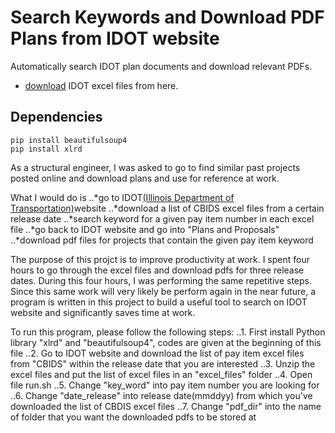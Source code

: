 # Search Keywords and Download PDF Plans from IDOT website

Automatically search IDOT plan documents and download relevant PDFs. 

- [download](http://www.idot.illinois.gov/home/resources/Archives/transportation-bulletin-archivese) IDOT excel files from here. 

## Dependencies
```
pip install beautifulsoup4
pip install xlrd
```

As a structural engineer, I was asked to go to find similar past projects posted online and download plans and use for reference at work. 

What I would do is
..*go to IDOT[(Illinois Department of Transportation)](http://www.idot.illinois.gov/home/resources/Archives/transportation-bulletin-archives)website 
..*download a list of CBIDS excel files from a certain release date
..*search keyword for a given pay item number in each excel file
..*go back to IDOT website and go into "Plans and Proposals"
..*download pdf files for projects that contain the given pay item keyword

The purpose of this projct is to improve productivity at work. I spent four hours to go through the excel files and download pdfs for three release dates. During this four hours, I was performing the same repetitive steps. Since this same work will very likely be perform again in the near future, a program is written in this project to build a useful tool to search on IDOT website and significantly saves time at work.

To run this program, please follow the following steps:
..1. First install Python library "xlrd" and "beautifulsoup4", codes are given at the beginning of this file
..2. Go to IDOT website and download the list of pay item excel files from "CBIDS" within the release date that you are interested
..3. Unzip the excel files and put the list of excel files in an "excel_files" folder
..4. Open file run.sh
..5. Change "key_word" into pay item number you are looking for
..6. Change "date_release" into release date(mmddyy) from which you've downloaded the list of CBDIS excel files
..7. Change "pdf_dir" into the name of folder that you want the downloaded pdfs to be stored at



